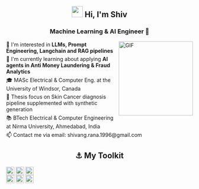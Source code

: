 <h2 align="center"><img src = "https://raw.githubusercontent.com/MartinHeinz/MartinHeinz/master/wave.gif" width = 30px> Hi, I'm Shiv </h2>
<h3 align="center">Machine Learning & AI Engineer 🤖</h3>

<img align="right" alt="GIF" src="https://media.giphy.com/media/MC6eSuC3yypCU/giphy.gif" style="width:200px;" />

<ul style="list-style-type: none; padding: 0; margin: 0;">
  <li style="margin-bottom: 5px">👀 I'm interested in <b>LLMs, Prompt Engineering, Langchain and RAG pipelines</b></li>
  <li style="margin-bottom: 5px">🌱 I'm currently learning about applying <b>AI agents in Anti Money Laundering & Fraud Analytics</b></li>
  <li style="margin-bottom: 5px">🎓 MASc Electrical & Computer Eng. at the University of Windsor, Canada</li>
  <li style="margin-bottom: 5px">📄 Thesis focus on Skin Cancer diagnosis pipeline supplemented with synthetic generation</li>
  <li style="margin-bottom: 5px">📚 BTech Electrical & Computer Engineering at Nirma University, Ahmedabad, India</li>
  <li style="margin-bottom: 5px">📫 Contact me via email: shivang.rana.1996@gmail.com</li>
</ul>


<h2 align="center"> ⚓ My Toolkit</h2>

<p style="font-size:0">
<img src="https://img.shields.io/badge/Python-white?style=flat&logo=Python" height="22" style="margin-right: 4px">
<img src="https://img.shields.io/badge/Pytorch-white?style=flat&logo=Pytorch" height="22" style="margin-right: 4px">
<img src="https://img.shields.io/badge/Tensorflow-white?style=flat&logo=Tensorflow" height="22" style="margin-right: 4px">
</p>
<p style="font-size:0">
<img src="https://img.shields.io/badge/Numpy-white?style=flat&logo=Numpy&logoColor=purple" height="22" style="margin-right: 4px">
<img src="https://img.shields.io/badge/Pandas-white?style=flat&logo=Pandas&logoColor=purple" height="22" style="margin-right: 4px">
<img src="https://img.shields.io/badge/Langchain-white?style=flat&logo=Langchain&logoColor=green" height="22" style="margin-right: 4px">
</p>


<!---
shiv-rna/shiv-rna is a ✨ special ✨ repository because its `README.md` (this file) appears on your GitHub profile.
You can click the Preview link to take a look at your changes.

- 🥑 Check out my portfolio website at [mitchellsparrow.com](https://mitchellsparrow.com)
<img align="right" alt="GIF" src="https://media.giphy.com/media/MC6eSuC3yypCU/giphy.gif" />

<img align="right" alt="GIF" src="https://i.giphy.com/media/v1.Y2lkPTc5MGI3NjExZzRiaGVzc2I5ZHdwb3hvNDZjYTNvNmV2OTRqbTQ1b3czN2tqdTJhdCZlcD12MV9pbnRlcm5hbF9naWZfYnlfaWQmY3Q9Zw/OVtqvymKkkcTu/giphy.gif"/>
--->
